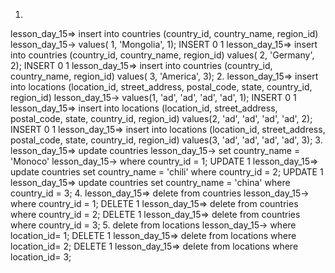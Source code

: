 1. 
lesson_day_15=> insert into countries (country_id, country_name, region_id) 
lesson_day_15-> values( 1, 'Mongolia', 1);
INSERT 0 1
lesson_day_15=> insert into countries (country_id, country_name, region_id)  values( 2, 'Germany', 2);
INSERT 0 1
lesson_day_15=> insert into countries (country_id, country_name, region_id)  values( 3, 'America', 3);
2. lesson_day_15=> insert into locations (location_id, street_address, postal_code, state, country_id, region_id)
lesson_day_15-> values(1, 'ad', 'ad', 'ad', 'ad', 1);
INSERT 0 1
lesson_day_15=> insert into locations (location_id, street_address, postal_code, state, country_id, region_id)    values(2, 'ad', 'ad', 'ad', 'ad', 2);
INSERT 0 1
lesson_day_15=> insert into locations (location_id, street_address, postal_code, state, country_id, region_id)    values(3, 'ad', 'ad', 'ad', 'ad', 3);
3. lesson_day_15=> update countries 
lesson_day_15-> set country_name = 'Monoco'
lesson_day_15-> where country_id = 1;
UPDATE 1
lesson_day_15=> update countries  set country_name = 'chili'    where country_id = 2;
UPDATE 1
lesson_day_15=> update countries  set country_name = 'china'    where country_id = 3;
4. lesson_day_15=> delete from countries 
lesson_day_15-> where country_id = 1;
DELETE 1
lesson_day_15=> delete from countries  where country_id = 2;
DELETE 1
lesson_day_15=> delete from countries  where country_id = 3;
5. delete from locations 
lesson_day_15-> where location_id= 1;
DELETE 1
lesson_day_15=> delete from locations  where location_id= 2;
DELETE 1
lesson_day_15=> delete from locations  where location_id= 3;